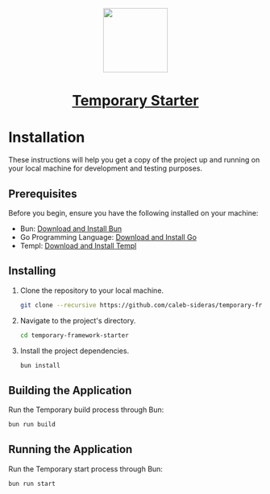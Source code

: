 <p align="center">
  <a href="https://temporary-framework.org">
    <picture>
      <img src="https://temporary-framework.org/static/assets/temporary.png" height="128">
    </picture>
    <h1 align="center">Temporary Starter</h1>
  </a>
</p>

# Installation

These instructions will help you get a copy of the project up and running on your local machine for development and testing purposes.

## Prerequisites

Before you begin, ensure you have the following installed on your machine:

- Bun: [Download and Install Bun](https://bun.sh/)
- Go Programming Language: [Download and Install Go](https://golang.org/doc/install)
- Templ: [Download and Install Templ](https://templ.guide/quick-start/installation)


## Installing

1. Clone the repository to your local machine.

   ```bash
   git clone --recursive https://github.com/caleb-sideras/temporary-framework-starter.git
   ```

2. Navigate to the project's directory.

   ```bash
   cd temporary-framework-starter
   ```

3. Install the project dependencies.

   ```bash
   bun install
   ```

## Building the Application

Run the Temporary build process through Bun:

  ```bash
  bun run build
  ```

## Running the Application

Run the Temporary start process through Bun:

   ```bash
   bun run start
   `````
